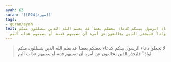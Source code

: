 ```yaml
---
ayah: 63
surah: '[[024|سورة]]'
tags:
- quran/ayah
text: لا تجعلوا دعاء الرسول بينكم كدعاء بعضكم بعضا ۚ قد يعلم الله الذين يتسللون منكم
  لواذا ۚ فليحذر الذين يخالفون عن أمره أن تصيبهم فتنة أو يصيبهم عذاب أليم
---
```

> لا تجعلوا دعاء الرسول بينكم كدعاء بعضكم بعضا ۚ قد يعلم الله الذين يتسللون منكم لواذا ۚ فليحذر الذين يخالفون عن أمره أن تصيبهم فتنة أو يصيبهم عذاب أليم
